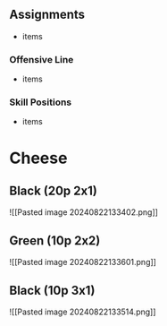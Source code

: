 ## Assignments
- items

### Offensive Line
- items

### Skill Positions
- items

# Cheese

## Black (20p 2x1)
![[Pasted image 20240822133402.png]]

## Green (10p 2x2)
![[Pasted image 20240822133601.png]]

## Black (10p 3x1)
![[Pasted image 20240822133514.png]]